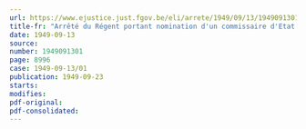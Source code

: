 ```yaml
---
url: https://www.ejustice.just.fgov.be/eli/arrete/1949/09/13/1949091301/justel
title-fr: "Arrêté du Régent portant nomination d'un commissaire d'Etat et d'un commissaire d'Etat adjoint à la sécurité sociale (abrogé par AM 02-12-1950, art. 2)"
date: 1949-09-13
source:
number: 1949091301
page: 8996
case: 1949-09-13/01
publication: 1949-09-23
starts:
modifies:
pdf-original:
pdf-consolidated:
---
```


